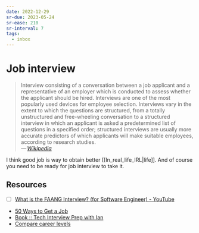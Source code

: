 ```yaml
---
date: 2022-12-29
sr-due: 2023-05-24
sr-ease: 210
sr-interval: 7
tags:
  - inbox
---
```


# Job interview

> Interview consisting of a conversation between a job applicant and a
> representative of an employer which is conducted to assess whether the
> applicant should be hired. Interviews are one of the most popularly used
> devices for employee selection. Interviews vary in the extent to which the
> questions are structured, from a totally unstructured and free-wheeling
> conversation to a structured interview in which an applicant is asked a
> predetermined list of questions in a specified order; structured interviews
> are usually more accurate predictors of which applicants will make suitable
> employees, according to research studies.\
> — <cite>[Wikipedia](https://en.wikipedia.org/wiki/Interview)</cite>

I think good job is way to obtain better [[In_real_life_IRL|life]]. And of
course you need to be ready for job interview to take it.

## Resources

- [ ] [What is the FAANG Interview? (for Software Engineer) - YouTube](https://www.youtube.com/watch?v=RoHI83C9Fyk )
- [50 Ways to Get a Job](https://50waystogetajob.com/)
- [Book :: Tech Interview Prep with Ian](https://techinterview.guide/)
- [Compare career levels](https://www.levels.fyi/)

